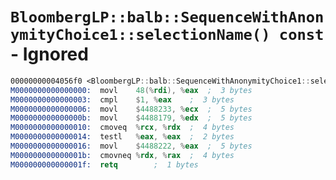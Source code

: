 # `BloombergLP::balb::SequenceWithAnonymityChoice1::selectionName() const` - Ignored

```nasm
00000000004056f0 <BloombergLP::balb::SequenceWithAnonymityChoice1::selectionName() const>:
M0000000000000000:	movl	48(%rdi), %eax	;  3 bytes
M0000000000000003:	cmpl	$1, %eax	;  3 bytes
M0000000000000006:	movl	$4488233, %ecx	;  5 bytes
M000000000000000b:	movl	$4488179, %edx	;  5 bytes
M0000000000000010:	cmoveq	%rcx, %rdx	;  4 bytes
M0000000000000014:	testl	%eax, %eax	;  2 bytes
M0000000000000016:	movl	$4488222, %eax	;  5 bytes
M000000000000001b:	cmovneq	%rdx, %rax	;  4 bytes
M000000000000001f:	retq		;  1 bytes
```

